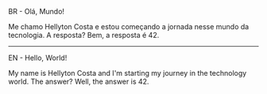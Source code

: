 BR - Olá, Mundo!

Me chamo Hellyton Costa e estou começando a jornada nesse mundo da tecnologia.
A resposta? Bem, a resposta é 42.
____
EN - Hello, World!

My name is Hellyton Costa and I'm starting my journey in the technology world.
The answer? Well, the answer is 42.
